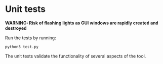 # Unit tests

**WARNING: Risk of flashing lights as GUI windows are rapidly created and destroyed**

Run the tests by running:

```
python3 test.py
```

The unit tests validate the functionality of several aspects of the tool.

